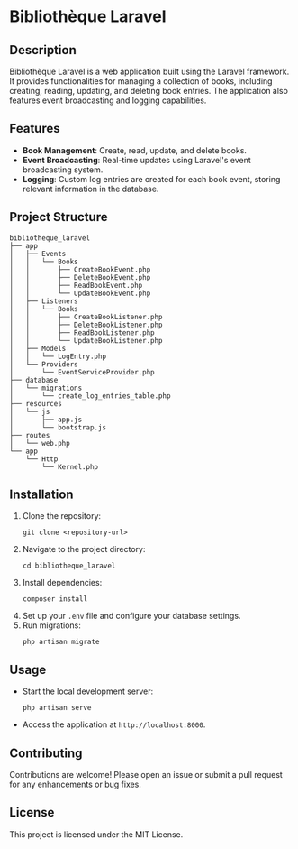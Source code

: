 # Bibliothèque Laravel

## Description
Bibliothèque Laravel is a web application built using the Laravel framework. It provides functionalities for managing a collection of books, including creating, reading, updating, and deleting book entries. The application also features event broadcasting and logging capabilities.

## Features
- **Book Management**: Create, read, update, and delete books.
- **Event Broadcasting**: Real-time updates using Laravel's event broadcasting system.
- **Logging**: Custom log entries are created for each book event, storing relevant information in the database.

## Project Structure
```
bibliotheque_laravel
├── app
│   ├── Events
│   │   └── Books
│   │       ├── CreateBookEvent.php
│   │       ├── DeleteBookEvent.php
│   │       ├── ReadBookEvent.php
│   │       └── UpdateBookEvent.php
│   ├── Listeners
│   │   └── Books
│   │       ├── CreateBookListener.php
│   │       ├── DeleteBookListener.php
│   │       ├── ReadBookListener.php
│   │       └── UpdateBookListener.php
│   ├── Models
│   │   └── LogEntry.php
│   └── Providers
│       └── EventServiceProvider.php
├── database
│   └── migrations
│       └── create_log_entries_table.php
├── resources
│   └── js
│       ├── app.js
│       └── bootstrap.js
├── routes
│   └── web.php
└── app
    └── Http
        └── Kernel.php
```

## Installation
1. Clone the repository:
   ```
   git clone <repository-url>
   ```
2. Navigate to the project directory:
   ```
   cd bibliotheque_laravel
   ```
3. Install dependencies:
   ```
   composer install
   ```
4. Set up your `.env` file and configure your database settings.
5. Run migrations:
   ```
   php artisan migrate
   ```

## Usage
- Start the local development server:
  ```
  php artisan serve
  ```
- Access the application at `http://localhost:8000`.

## Contributing
Contributions are welcome! Please open an issue or submit a pull request for any enhancements or bug fixes.

## License
This project is licensed under the MIT License.